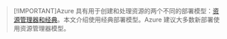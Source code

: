 > [!IMPORTANT]Azure 具有用于创建和处理资源的两个不同的部署模型：[资源管理器和经典](../articles/azure-resource-manager/resource-manager-deployment-model.md)。本文介绍使用经典部署模型。Azure 建议大多数新部署使用资源管理器模型。